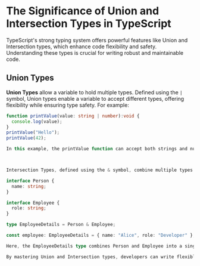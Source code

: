 # The Significance of Union and Intersection Types in TypeScript

TypeScript's strong typing system offers powerful features like Union and Intersection types, which enhance code flexibility and safety. Understanding these types is crucial for writing robust and maintainable code.

## Union Types

**Union Types** allow a variable to hold multiple types. Defined using the `|` symbol, Union types enable a variable to accept different types, offering flexibility while ensuring type safety. For example:

```typescript
function printValue(value: string | number):void {
  console.log(value);
}
printValue("Hello");
printValue(42);

In this example, the printValue function can accept both strings and numbers.



Intersection Types, defined using the & symbol, combine multiple types into one. This ensures that a variable or object must have all the properties from the combined types. For example:

interface Person {
  name: string;
}

interface Employee {
  role: string;
}

type EmployeeDetails = Person & Employee;

const employee: EmployeeDetails = { name: "Alice", role: "Developer" };

Here, the EmployeeDetails type combines Person and Employee into a single type, ensuring the object has both name and role.

By mastering Union and Intersection types, developers can write flexible, type-safe code that is easier to maintain and less error-prone.




